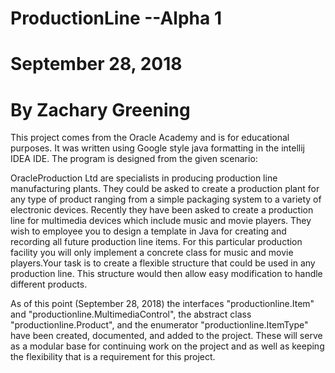 # ProductionLine --Alpha 1
# September 28, 2018
# By Zachary Greening

This project comes from the Oracle Academy and is for educational purposes.
It was written using Google style java formatting in the intellij IDEA IDE.
The program is designed from the given scenario:

OracleProduction Ltd are specialists in producing production line 
manufacturing plants. They could be asked to create a production plant for
any type of product ranging from a simple packaging system to a variety of 
electronic devices. Recently they have been asked to create a production 
line for multimedia devices which include music and movie players. They wish
to employee you to design a template in Java for creating and recording all
future production line items. For this particular production facility you 
will only implement a concrete class for music and movie players.Your task
is to create a flexible structure that could be used in any production line. 
This structure would then allow easy modification to handle different products.

As of this point (September 28, 2018) the interfaces "productionline.Item" and "productionline.MultimediaControl", 
the abstract class "productionline.Product", and the enumerator "productionline.ItemType" have been created,
documented, and added to the project. These will serve as a modular base for 
continuing work on the project and as well as keeping the flexibility that is
a requirement for this project.
